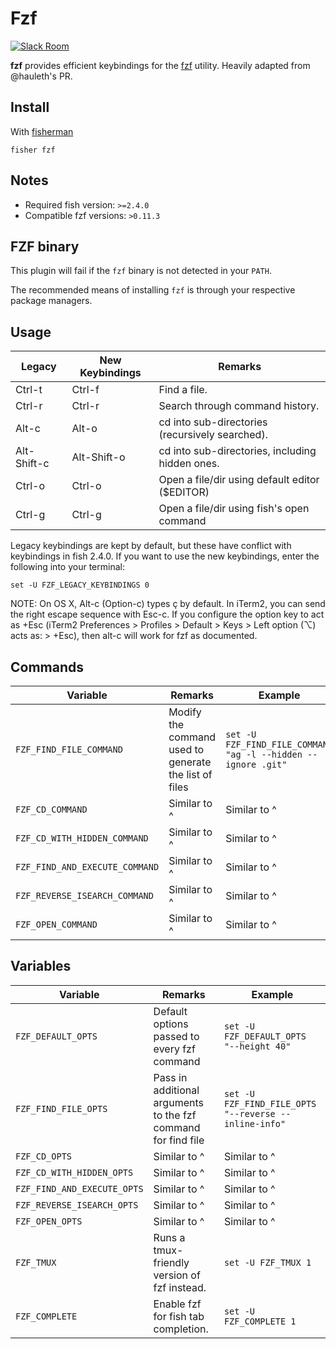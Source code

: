 # Fzf

[![Slack Room][slack-badge]][slack-link]

**fzf** provides efficient keybindings for the [fzf](https://github.com/junegunn/fzf) utility. Heavily adapted from @hauleth's PR.

## Install

With [fisherman]

```
fisher fzf
```

## Notes

* Required fish version: `>=2.4.0`
* Compatible fzf versions: `>0.11.3`

## FZF binary
This plugin will fail if the `fzf` binary is not detected in your `PATH`.

The recommended means of installing `fzf` is through your respective
package managers. 

## Usage

| Legacy      | New Keybindings   | Remarks                                                       |
| -------     | ----------------- | ------------------------------------------------------------- |
| Ctrl-t      | Ctrl-f            | Find a file.                                                  |
| Ctrl-r      | Ctrl-r            | Search through command history.                               |
| Alt-c       | Alt-o             | cd into sub-directories (recursively searched).               |
| Alt-Shift-c | Alt-Shift-o       | cd into sub-directories, including hidden ones.               |
| Ctrl-o      | Ctrl-o            | Open a file/dir using default editor ($EDITOR)                |
| Ctrl-g      | Ctrl-g            | Open a file/dir using fish's open command                     |

Legacy keybindings are kept by default, but these have conflict with
keybindings in fish 2.4.0. If you want to use the new keybindings,
enter the following into your terminal:

```
set -U FZF_LEGACY_KEYBINDINGS 0
```

NOTE: On OS X, Alt-c (Option-c) types ç by default. In iTerm2, you can
send the right escape sequence with Esc-c. If you configure the option
key to act as +Esc (iTerm2 Preferences > Profiles > Default > Keys >
Left option (⌥) acts as: > +Esc), then alt-c will work for fzf as
documented.


## Commands
| Variable                       | Remarks                                               | Example                                                       |
| ------------------------------ | ----------------------------------------------------- | ------------------------------------------------------------- |
| `FZF_FIND_FILE_COMMAND`        | Modify the command used to generate the list of files | `set -U FZF_FIND_FILE_COMMAND "ag -l --hidden --ignore .git"` |
| `FZF_CD_COMMAND`               | Similar to ^                                          | Similar to ^                                                  |
| `FZF_CD_WITH_HIDDEN_COMMAND`   | Similar to ^                                          | Similar to ^                                                  |
| `FZF_FIND_AND_EXECUTE_COMMAND` | Similar to ^                                          | Similar to ^                                                  |
| `FZF_REVERSE_ISEARCH_COMMAND`  | Similar to ^                                          | Similar to ^                                                  |
| `FZF_OPEN_COMMAND`             | Similar to ^                                          | Similar to ^                                                  |

## Variables
| Variable                    | Remarks                                                        | Example                                               |
| --------------------------- | -------------------------------------------------------------- | ----------------------------------------------------  |
| `FZF_DEFAULT_OPTS`          | Default options passed to every fzf command                    | `set -U FZF_DEFAULT_OPTS "--height 40"`               |
| `FZF_FIND_FILE_OPTS`        | Pass in additional arguments to the fzf command for find file  | `set -U FZF_FIND_FILE_OPTS "--reverse --inline-info"` |
| `FZF_CD_OPTS`               | Similar to ^                                                   | Similar to ^                                          |
| `FZF_CD_WITH_HIDDEN_OPTS`   | Similar to ^                                                   | Similar to ^                                          |
| `FZF_FIND_AND_EXECUTE_OPTS` | Similar to ^                                                   | Similar to ^                                          |
| `FZF_REVERSE_ISEARCH_OPTS`  | Similar to ^                                                   | Similar to ^                                          |
| `FZF_OPEN_OPTS`             | Similar to ^                                                   | Similar to ^                                          |
| `FZF_TMUX`                  | Runs a tmux-friendly version of fzf instead.                   | `set -U FZF_TMUX 1`                                   |
| `FZF_COMPLETE`              | Enable fzf for fish tab completion.                            | `set -U FZF_COMPLETE 1`                               |

[tmux]:https://tmux.github.io/
[slack-link]: https://fisherman-wharf.herokuapp.com
[slack-badge]: https://fisherman-wharf.herokuapp.com/badge.svg
[fisherman]: https://github.com/fisherman/fisherman
